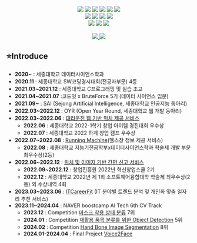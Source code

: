 <div align="center">
<img src="https://img.shields.io/badge/Python-3776AB?style=flat&logo=Python&logoColor=white"/>
<img src="https://img.shields.io/badge/HTML5-E34F26?style=flat&logo=HTML5&logoColor=white" />
<img src="https://img.shields.io/badge/CSS3-1572B6?style=flat&logo=CSS3&logoColor=white" />
<img src="https://img.shields.io/badge/JavaScript-F7DF1E?style=flat&logo=JavaScript&logoColor=white" />
<img src="https://img.shields.io/badge/C-A8B9CC?style=flat&logo=C&logoColor=white"/>
<img src="https://img.shields.io/badge/java-007396?style=flat&logo=java&logoColor=white">
<br>
<img src="https://img.shields.io/badge/Node.js-339933?style=flat&logo=Node.js&logoColor=white" />
<img src="https://img.shields.io/badge/Express-000000?style=flat&logo=Express&logoColor=white"/>
<img src="https://img.shields.io/badge/Flask-000000?style=flat&logo=flask&logoColor=white"/>
<img src="https://img.shields.io/badge/springboot-6DB33F?style=flat&logo=springboot&logoColor=white">
<br>
<img src="https://img.shields.io/badge/Selenium-43B02A?style=flat&logo=Selenium&logoColor=white" />
<img src="https://img.shields.io/badge/MySQL-4479A1?style=flat&logo=MySQL&logoColor=white" />
<img src="https://img.shields.io/badge/Linux-FCC624?style=flat&logo=Linux&logoColor=white" />

<br>
<br>

</div>

<div align=center>
<a href="mailto:soyun5064@naver.com">
<img src="https://img.shields.io/badge/NMail-30B980?style=flat&logo=Minutemailer&logoColor=white" />
</a>
<a href="mailto:jena4075@gmail.com">
<img src="https://img.shields.io/badge/GMail-FF3633?style=flat&logo=Gmail&logoColor=white" />
</a>
<br>
</div>


## ⭐Introduce
- **2020~** : 세종대학교 데이터사이언스학과
- **2020.11** : 세종대학교 SW코딩경시대회(전공자부문) 4등
- **2021.03~2021.12** : 세종대학교 C프로그래밍 및 실습 조교
- **2021.04~2021.07** :코드잇 x BruteForce 5기 (데이터 사이언스 입문)
- **2021.09~** : SAI (Sejong Artificial Intelligence, 세종대학교 인공지능 동아리)
- **2022.03~2022.12** : OYR (Open Year Round, 세종대학교 웹 개발 동아리)
- **2022.03~2022.06** : <a href = "https://github.com/soyoonjeong/goodde_adminjs">대리운전 웹 기반 위치 제공 서비스</a> 
    - **2022.06** : 세종대학교 2022-1학기 창업 아이템 경진대회 우수상
    - **2022.07** : 세종대학교 2022 하계 창업 캠프 우수상
- **2022.07~2022.08** : <a href = "https://github.com/soyoonjeong/Running_Machine">Running Machine</a>(헬스장 정보 제공 서비스) 
    - **2022.08** : 세종대학교 지능기전공학부x데이터사이언스학과 학술제 개발 부문 최우수상(2등)
- **2022.06~2022.12** : <a href = "https://github.com/soyoonjeong/goodde_AI">위치 및 이미지 기반 간편 신고 서비스</a> 
    - **2022.09~2022.12** : 창업진흥원 2022년 혁신창업스쿨 2기
    - **2022.12** : 세종대학교 2022년 제 1회 소프트웨어융합대학 학술제 최우수상(2등)
    외 수상내역 4회 
- **2023.03~2023.06** : <a href = "https://github.com/soyoonjeong/ITCareerfit">ITCareerFit</a> (IT 분야별 트렌드 분석 및 개인화 맞춤 일자리 추천 서비스) 
- **2023.11~2024.04** : NAVER boostcamp AI Tech 6th CV Track
  - **2023.12** : Competition <a href = "https://github.com/soyoonjeong/level1-imageclassification-cv-10">마스크 착용 상태 분류</a> 7위
  - **2024.01** : Competition <a href = "https://github.com/soyoonjeong/level2-objectdetection-cv-08">재활용 품목 분류를 위한 Object Detection</a> 5위
  - **2024.02** : Competition <a href = "https://github.com/soyoonjeong/level2-cv-semanticsegmentation-cv-08">Hand Bone Image Segmentation</a> 8위
  - **2024.01-2024.04** : Final Project <a href = "https://github.com/soyoonjeong/Voice2Face">Voice2Face</a> 

